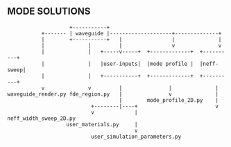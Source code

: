 ## MODE SOLUTIONS

                        +-----------+                                      
               +------- | waveguide |--------------------+--------------+  
               |        +-----------+   |                |              |       
               |              |         |                v              v       
               |              |   +-----v-----+  +-------------+  +----------+  
               |              |   |user-inputs|  |mode profile |  |neff-sweep|  
               |              |   +-----------+  +-------------+  +----------+  
               v              v         |               |              |        
    waveguide_render.py fde_region.py   |               v              |        
                                        |        mode_profile_2D.py    |        
                               +--------|----+                         v        
                               v             |            neff_width_sweep_2D.py
                       user_materials.py     |                                
                                             v              
                               user_simulation_parameters.py


